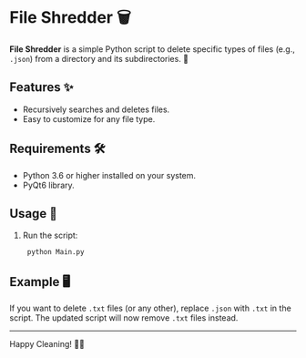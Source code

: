 # File Shredder 🗑️

**File Shredder** is a simple Python script to delete specific types of files (e.g., `.json`) from a directory and its subdirectories. 🚀

## Features ✨

- Recursively searches and deletes files.
- Easy to customize for any file type.

## Requirements 🛠️

- Python 3.6 or higher installed on your system.
- PyQt6 library.

## Usage 🚀

1. Run the script:
   ```bash
    python Main.py
   ```

## Example 🖥️

If you want to delete `.txt` files (or any other), replace `.json` with `.txt` in the script. The updated script will now remove `.txt` files instead.

---

Happy Cleaning! 🧹✨
